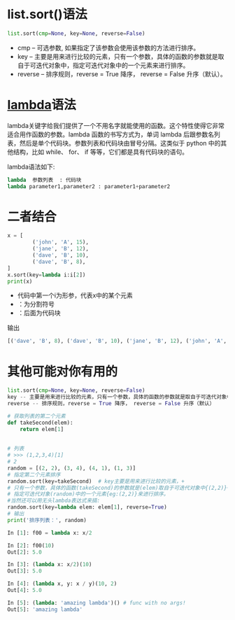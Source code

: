 
# list.sort()语法

```python
list.sort(cmp=None, key=None, reverse=False)
```
-  cmp – 可选参数, 如果指定了该参数会使用该参数的方法进行排序。
-  key – 主要是用来进行比较的元素，只有一个参数，具体的函数的参数就是取自于可迭代对象中，指定可迭代对象中的一个元素来进行排序。
-  reverse – 排序规则，reverse = True 降序， reverse = False 升序（默认）。
# [lambda](https://so.csdn.net/so/search?q=lambda&spm=1001.2101.3001.7020)语法

lambda关键字给我们提供了一个不用名字就能使用的函数。这个特性使得它非常适合用作函数的参数。lambda 函数的书写方式为，单词 lambda 后跟参数名列表，然后是单个代码块。参数列表和代码块由冒号分隔。这类似于 python 中的其他结构，比如 while、 for、 if 等等，它们都是具有代码块的语句。

lambda语法如下:
```python
lambda  参数列表  : 代码块
lambda parameter1,parameter2 : parameter1+parameter2
```
# 二者结合
```python
x = [
        ('john', 'A', 15),
        ('jane', 'B', 12),
        ('dave', 'B', 10),
        ('dave', 'B', 8),
]
x.sort(key=lambda i:i[2])
print(x)
```
- 代码中第一个i为形参，代表x中的某个元素
- ：为分割符号
- ：后面为代码块

输出
```python
[('dave', 'B', 8), ('dave', 'B', 10), ('jane', 'B', 12), ('john', 'A', 15)]
```
# 其他可能对你有用的
```python
list.sort(cmp=None, key=None, reverse=False)
key -- 主要是用来进行比较的元素，只有一个参数，具体的函数的参数就是取自于可迭代对象中，指定可迭代对象中的一个元素来进行排序。
reverse -- 排序规则，reverse = True 降序， reverse = False 升序（默认）
```

```python
# 获取列表的第二个元素
def takeSecond(elem):
    return elem[1]
 
 
# 列表
# >>> (1,2,3,4)[1]
# 2
random = [(2, 2), (3, 4), (4, 1), (1, 3)]
# 指定第二个元素排序
random.sort(key=takeSecond)  # key主要是用来进行比较的元素，+
# 只有一个参数，具体的函数(takeSecond)的参数就是(elem)取自于可迭代对象中{(2,2)}+
# 指定可迭代对象(random)中的一个元素{eg:(2,2)}来进行排序。
#当然还可以用无头lambda表达式来搞:
random.sort(key=lambda elem: elem[1], reverse=True)
# 输出
print('排序列表：', random)
```

```python
In [1]: f00 = lambda x: x/2

In [2]: f00(10)
Out[2]: 5.0

In [3]: (lambda x: x/2)(10)
Out[3]: 5.0

In [4]: (lambda x, y: x / y)(10, 2)
Out[4]: 5.0

In [5]: (lambda: 'amazing lambda')() # func with no args!
Out[5]: 'amazing lambda'
```
